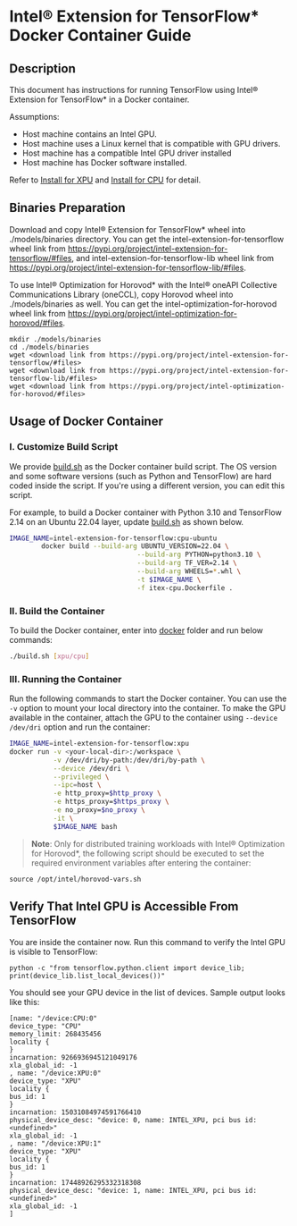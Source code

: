Intel® Extension for TensorFlow* Docker Container Guide
=======================================================

## Description

This document has instructions for running TensorFlow using Intel® Extension for TensorFlow* in a Docker container.

Assumptions:
* Host machine contains an Intel GPU.
* Host machine uses a Linux kernel that is compatible with GPU drivers.
* Host machine has a compatible Intel GPU driver installed
* Host machine has Docker software installed.

Refer to [Install for XPU](../docs/install/install_for_xpu.md) and [Install for CPU](../docs/install/install_for_cpu.md) for detail.

## Binaries Preparation

Download and copy Intel® Extension for TensorFlow* wheel into ./models/binaries directory. You can get the intel-extension-for-tensorflow wheel link from https://pypi.org/project/intel-extension-for-tensorflow/#files, and intel-extension-for-tensorflow-lib wheel link from https://pypi.org/project/intel-extension-for-tensorflow-lib/#files.

To use Intel® Optimization for Horovod* with the Intel® oneAPI Collective Communications Library (oneCCL), copy Horovod wheel into ./models/binaries as well. You can get the intel-optimization-for-horovod wheel link from https://pypi.org/project/intel-optimization-for-horovod/#files.

```
mkdir ./models/binaries
cd ./models/binaries
wget <download link from https://pypi.org/project/intel-extension-for-tensorflow/#files>
wget <download link from https://pypi.org/project/intel-extension-for-tensorflow-lib/#files>
wget <download link from https://pypi.org/project/intel-optimization-for-horovod/#files>
```

## Usage of Docker Container
### I. Customize Build Script
We provide [build.sh](./build.sh) as the Docker container build script. The OS version and some software versions (such as Python and TensorFlow) are hard coded inside the script. If you're using a different version, you can edit this script.

For example, to build a Docker container with Python 3.10 and TensorFlow 2.14 on an Ubuntu 22.04 layer, update [build.sh](./build.sh) as shown below.

```bash
IMAGE_NAME=intel-extension-for-tensorflow:cpu-ubuntu
        docker build --build-arg UBUNTU_VERSION=22.04 \
                                --build-arg PYTHON=python3.10 \
                                --build-arg TF_VER=2.14 \
                                --build-arg WHEELS=*.whl \
                                -t $IMAGE_NAME \
                                -f itex-cpu.Dockerfile .
```

### II. Build the Container

To build the Docker container, enter into [docker](./) folder and run below commands:

```bash
./build.sh [xpu/cpu]
```
### III. Running the Container

Run the following commands to start the Docker container. You can use the `-v` option to mount your local directory into the container. To make the GPU available in the container, attach the GPU to the container using `--device /dev/dri` option and run the container:

```bash
IMAGE_NAME=intel-extension-for-tensorflow:xpu
docker run -v <your-local-dir>:/workspace \
           -v /dev/dri/by-path:/dev/dri/by-path \
           --device /dev/dri \
           --privileged \
           --ipc=host \
           -e http_proxy=$http_proxy \
           -e https_proxy=$https_proxy \
           -e no_proxy=$no_proxy \
           -it \
           $IMAGE_NAME bash
```

>**Note**: Only for distributed training workloads with Intel® Optimization for Horovod*, the following script should be executed to set the required environment variables after entering the container:
```
source /opt/intel/horovod-vars.sh
```


## Verify That Intel GPU is Accessible From TensorFlow
You are inside the container now. Run this command to verify the Intel GPU is visible to TensorFlow:

```
python -c "from tensorflow.python.client import device_lib; print(device_lib.list_local_devices())"
```
You should see your GPU device in the list of devices. Sample output looks like this:

```
[name: "/device:CPU:0"
device_type: "CPU"
memory_limit: 268435456
locality {
}
incarnation: 9266936945121049176
xla_global_id: -1
, name: "/device:XPU:0"
device_type: "XPU"
locality {
bus_id: 1
}
incarnation: 15031084974591766410
physical_device_desc: "device: 0, name: INTEL_XPU, pci bus id: <undefined>"
xla_global_id: -1
, name: "/device:XPU:1"
device_type: "XPU"
locality {
bus_id: 1
}
incarnation: 17448926295332318308
physical_device_desc: "device: 1, name: INTEL_XPU, pci bus id: <undefined>"
xla_global_id: -1
]
```
